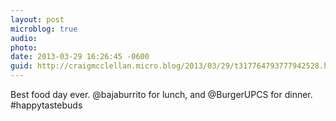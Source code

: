 ```yaml
---
layout: post
microblog: true
audio: 
photo: 
date: 2013-03-29 16:26:45 -0600
guid: http://craigmcclellan.micro.blog/2013/03/29/t317764793777942528.html
---
```

Best food day ever. @bajaburrito for lunch, and @BurgerUPCS for dinner. #happytastebuds
